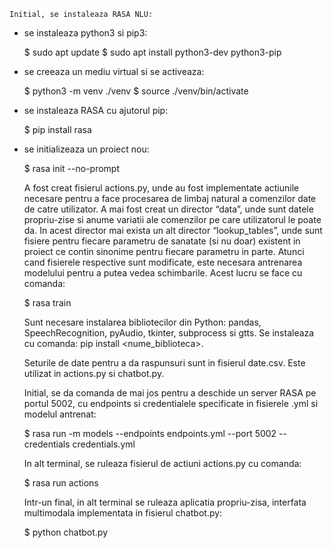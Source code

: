 	Initial, se instaleaza RASA NLU: 

- se instaleaza python3 si pip3:

	$ sudo apt update
	$ sudo apt install python3-dev python3-pip

- se creeaza un mediu virtual si se activeaza:

	$ python3 -m venv ./venv
	$ source ./venv/bin/activate
	
- se instaleaza RASA cu ajutorul pip:
	
	$ pip install rasa

- se initializeaza un proiect nou:

	$ rasa init --no-prompt

	A fost creat fisierul actions.py, unde au fost implementate actiunile necesare pentru a face procesarea de limbaj natural a comenzilor date de catre utilizator. A mai fost creat un director “data”, unde sunt datele propriu-zise si anume variatii ale comenzilor pe care utilizatorul le poate da. In acest director mai exista un alt director “lookup_tables”, unde sunt fisiere pentru fiecare parametru de sanatate (si nu doar) existent in proiect ce contin sinonime pentru fiecare parametru in parte. Atunci cand fisierele respective sunt modificate, este necesara antrenarea modelului pentru a putea vedea schimbarile. Acest lucru se face cu comanda: 

	$ rasa train


	Sunt necesare instalarea bibliotecilor din Python: pandas, SpeechRecognition, pyAudio, tkinter, subprocess si gtts. Se instaleaza cu comanda: pip install <nume_biblioteca>.

	Seturile de date pentru a da raspunsuri sunt in fisierul date.csv. Este utilizat in actions.py si chatbot.py. 


	Initial, se da comanda de mai jos pentru a deschide un server RASA pe portul 5002, cu endpoints si credentialele specificate in fisierele .yml si modelul antrenat: 

	$ rasa run -m models --endpoints endpoints.yml --port 5002 --credentials credentials.yml

	In alt terminal,  se ruleaza fisierul de actiuni actions.py cu comanda:
	
	$ rasa run actions

	Intr-un final, in alt terminal se ruleaza aplicatia propriu-zisa, interfata multimodala implementata in fisierul chatbot.py:

	$ python chatbot.py
